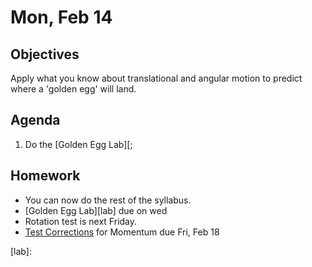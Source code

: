Mon, Feb 14
=========    

 Objectives  
------------  
Apply what you know about translational and angular motion to predict where a 'golden egg' will land.
 
Agenda    
---------    
1. Do the [Golden Egg Lab][;


Homework  
-------------    

- You can now do the rest of the syllabus.
- [Golden Egg Lab][lab] due on wed
- Rotation test is next Friday.
- [Test Corrections](https://avon.schoology.com/assignment/5527381127/) for Momentum due Fri, Feb 18
  
[bib]: https://avon.schoology.com/assignment/5527196339/
[lab]: 
<!--stackedit_data:
eyJoaXN0b3J5IjpbLTgzMDM4MjA4LC02Mzc3Njc3MjAsNjQwMT
Y0NTk2LDU0NjI1NTkzNiwtMTczMDM4MzE3NCwxODUzMzMxNzM5
LDE4NjM5MjMwNjksMjEwMDYwMzM2NiwtMTE5NTYzNDIxMywtMT
Y2NDQ3ODg5OSwtMTUxMzg4MTQ5NCwtMTIzMzIxNTQwNCwxMzU5
MjAzMzUxLDg0NDQ2NzA3NCw1MzQ3Mzg2MjYsLTE0NTYwOTMwOT
AsLTIwMDk2MTc1MzIsMTkzNjQzODEwOCwxODM5MTQyOTMwLDE5
ODg3MzI2NTNdfQ==
-->